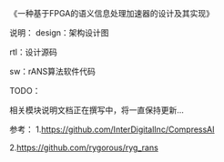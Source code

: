 《一种基于FPGA的语义信息处理加速器的设计及其实现》

说明：
design：架构设计图

rtl：设计源码

sw：rANS算法软件代码


TODO：

相关模块说明文档正在撰写中，将一直保持更新...

参考：
1.https://github.com/InterDigitalInc/CompressAI

2.https://github.com/rygorous/ryg_rans
